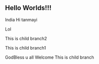 ## Hello Worlds!!!
India
Hi tanmayi

Lol



This is child branch2

This is child branch1

GodBless u all
Welcome
This is child branch


